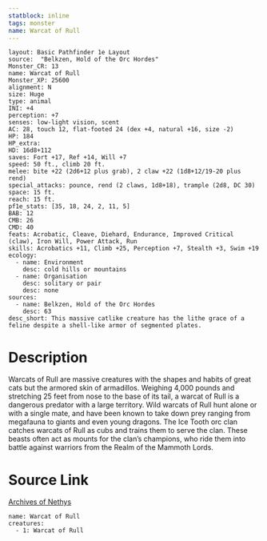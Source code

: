 ```yaml
---
statblock: inline
tags: monster
name: Warcat of Rull
---
```

```statblock
layout: Basic Pathfinder 1e Layout
source:  "Belkzen, Hold of the Orc Hordes"
Monster_CR: 13
name: Warcat of Rull
Monster_XP: 25600
alignment: N
size: Huge
type: animal
INI: +4
perception: +7
senses: low-light vision, scent
AC: 28, touch 12, flat-footed 24 (dex +4, natural +16, size -2)
HP: 184
HP_extra: 
HD: 16d8+112
saves: Fort +17, Ref +14, Will +7
speed: 50 ft., climb 20 ft.
melee: bite +22 (2d6+12 plus grab), 2 claw +22 (1d8+12/19-20 plus rend)
special_attacks: pounce, rend (2 claws, 1d8+18), trample (2d8, DC 30)
space: 15 ft.
reach: 15 ft.
pf1e_stats: [35, 18, 24, 2, 11, 5]
BAB: 12
CMB: 26
CMD: 40
feats: Acrobatic, Cleave, Diehard, Endurance, Improved Critical (claw), Iron Will, Power Attack, Run
skills: Acrobatics +11, Climb +25, Perception +7, Stealth +3, Swim +19
ecology:
  - name: Environment
    desc: cold hills or mountains
  - name: Organisation
    desc: solitary or pair
    desc: none
sources:
  - name: Belkzen, Hold of the Orc Hordes
    desc: 63
desc_short: This massive catlike creature has the lithe grace of a feline despite a shell-like armor of segmented plates.
```
# Description
Warcats of Rull are massive creatures with the shapes and habits of great cats but the armored skin of armadillos. Weighing 4,000 pounds and stretching 25 feet from nose to the base of its tail, a warcat of Rull is a dangerous predator with a large territory. Wild warcats of Rull hunt alone or with a single mate, and have been known to take down prey ranging from megafauna to giants and even young dragons. The Ice Tooth orc clan catches warcats of Rull as cubs and trains them to serve the clan. These beasts often act as mounts for the clan’s champions, who ride them into battle against warriors from the Realm of the Mammoth Lords.
# Source Link
[Archives of Nethys](https://aonprd.com/MonsterDisplay.aspx?ItemName=Warcat%20of%20Rull)
```encounter-table
name: Warcat of Rull
creatures:
  - 1: Warcat of Rull
```
